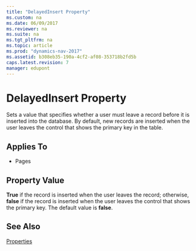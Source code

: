 ```yaml
---
title: "DelayedInsert Property"
ms.custom: na
ms.date: 06/09/2017
ms.reviewer: na
ms.suite: na
ms.tgt_pltfrm: na
ms.topic: article
ms.prod: "dynamics-nav-2017"
ms.assetid: b308eb35-190a-4cf2-af08-353718b2fd5b
caps.latest.revision: 7
manager: edupont
---
```

# DelayedInsert Property
Sets a value that specifies whether a user must leave a record before it is inserted into the database. By default, new records are inserted when the user leaves the control that shows the primary key in the table.  
  
## Applies To  
  
-   Pages  
  
## Property Value  
 **True** if the record is inserted when the user leaves the record; otherwise, **false** if the record is inserted when the user leaves the control that shows the primary key. The default value is **false**.  
  
## See Also  
 [Properties](devenv-properties.md)